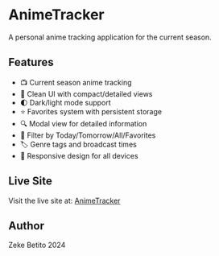 # AnimeTracker

A personal anime tracking application for the current season.

## Features

- 📺 Current season anime tracking
- 🎨 Clean UI with compact/detailed views
- 🌓 Dark/light mode support
- ⭐ Favorites system with persistent storage
- 🔍 Modal view for detailed information
- 📅 Filter by Today/Tomorrow/All/Favorites
- 🏷️ Genre tags and broadcast times
- 📱 Responsive design for all devices

## Live Site
Visit the live site at: [AnimeTracker](https://animetrackerbyz.netlify.app/)

## Author
Zeke Betito 2024

